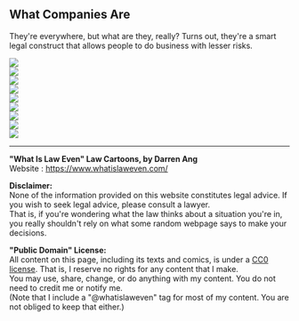## What Companies Are
They're everywhere, but what are they, really? Turns out, they're a smart legal construct that allows people to do business with lesser risks.

![](Company-01.jpg)  
![](Company-02.jpg)  
![](Company-03.jpg)  
![](Company-04.jpg)  
![](Company-05.jpg)  
![](Company-06.jpg)  
![](Company-07.jpg)  
![](Company-08.jpg)  
![](Company-09.jpg) 

--- 

**"What Is Law Even" Law Cartoons, by Darren Ang**  
Website : <https://www.whatislaweven.com/>

**Disclaimer:**  
None of the information provided on this website constitutes legal advice. If you wish to seek legal advice, please consult a lawyer.  
That is, if you're wondering what the law thinks about a situation you're in, you really shouldn't rely on what some random webpage says to make your decisions.  

**"Public Domain" License:**  
All content on this page, including its texts and comics, is under a [CC0 license](https://creativecommons.org/share-your-work/public-domain/cc0/). That is, I reserve no rights for any content that I make.   
You may use, share, change, or do anything with my content. You do not need to credit me or notify me.  
(Note that I include a "@whatislaweven" tag for most of my content. You are not obliged to keep that either.)   
